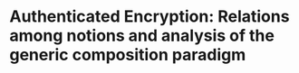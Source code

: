 # Authenticated Encryption: Relations among notions and analysis of the generic composition paradigm
> 
